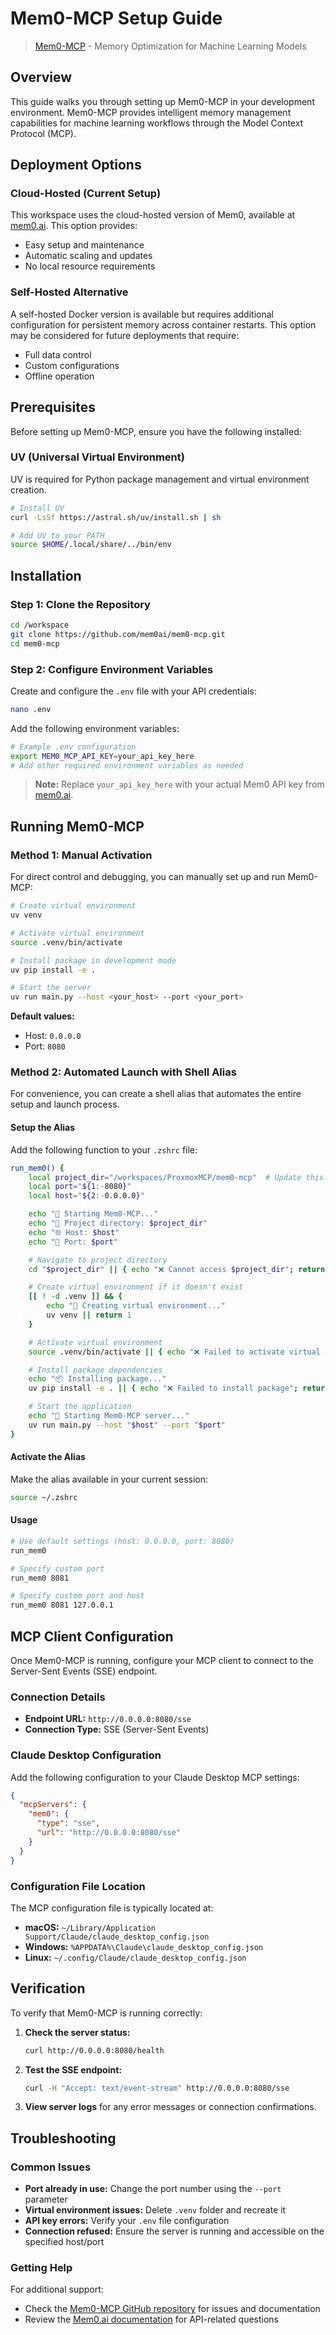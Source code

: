 # Mem0-MCP Setup Guide

> [Mem0-MCP](https://github.com/mem0ai/mem0-mcp) - Memory Optimization for Machine Learning Models

## Overview

This guide walks you through setting up Mem0-MCP in your development environment.
Mem0-MCP provides intelligent memory management capabilities for machine learning
workflows through the Model Context Protocol (MCP).

## Deployment Options

### Cloud-Hosted (Current Setup)

This workspace uses the cloud-hosted version of Mem0, available at [mem0.ai](https://mem0.ai/). This option provides:

- Easy setup and maintenance
- Automatic scaling and updates
- No local resource requirements

### Self-Hosted Alternative

A self-hosted Docker version is available but requires additional configuration
for persistent memory across container restarts. This option may be considered for
future deployments that require:

- Full data control
- Custom configurations
- Offline operation

## Prerequisites

Before setting up Mem0-MCP, ensure you have the following installed:

### UV (Universal Virtual Environment)

UV is required for Python package management and virtual environment creation.

```bash
# Install UV
curl -LsSf https://astral.sh/uv/install.sh | sh

# Add UV to your PATH
source $HOME/.local/share/../bin/env
```

## Installation

### Step 1: Clone the Repository

```bash
cd /workspace
git clone https://github.com/mem0ai/mem0-mcp.git
cd mem0-mcp
```

### Step 2: Configure Environment Variables

Create and configure the `.env` file with your API credentials:

```bash
nano .env
```

Add the following environment variables:

```bash
# Example .env configuration
export MEM0_MCP_API_KEY=your_api_key_here
# Add other required environment variables as needed
```

> **Note:** Replace `your_api_key_here` with your actual Mem0 API key from [mem0.ai](https://mem0.ai/).
>
## Running Mem0-MCP

### Method 1: Manual Activation

For direct control and debugging, you can manually set up and run Mem0-MCP:

```bash
# Create virtual environment
uv venv

# Activate virtual environment
source .venv/bin/activate

# Install package in development mode
uv pip install -e .

# Start the server
uv run main.py --host <your_host> --port <your_port>
```

**Default values:**

- Host: `0.0.0.0`
- Port: `8080`

### Method 2: Automated Launch with Shell Alias

For convenience, you can create a shell alias that automates the entire setup and launch process.

#### Setup the Alias

Add the following function to your `.zshrc` file:

```bash
run_mem0() {
    local project_dir="/workspaces/ProxmoxMCP/mem0-mcp"  # Update this path as needed
    local port="${1:-8080}"
    local host="${2:-0.0.0.0}"

    echo "🚀 Starting Mem0-MCP..."
    echo "📁 Project directory: $project_dir"
    echo "🌐 Host: $host"
    echo "🔌 Port: $port"

    # Navigate to project directory
    cd "$project_dir" || { echo "❌ Cannot access $project_dir"; return 1; }

    # Create virtual environment if it doesn't exist
    [[ ! -d .venv ]] && {
        echo "🔨 Creating virtual environment..."
        uv venv || return 1
    }

    # Activate virtual environment
    source .venv/bin/activate || { echo "❌ Failed to activate virtual environment"; return 1; }

    # Install package dependencies  
    echo "📦 Installing package..."
    uv pip install -e . || { echo "❌ Failed to install package"; return 1; }

    # Start the application
    echo "🚀 Starting Mem0-MCP server..."
    uv run main.py --host "$host" --port "$port"
}
```

#### Activate the Alias

Make the alias available in your current session:

```bash
source ~/.zshrc
```

#### Usage

```bash
# Use default settings (host: 0.0.0.0, port: 8080)
run_mem0

# Specify custom port
run_mem0 8081

# Specify custom port and host
run_mem0 8081 127.0.0.1
```

## MCP Client Configuration

Once Mem0-MCP is running, configure your MCP client to connect to the Server-Sent Events (SSE) endpoint.

### Connection Details

- **Endpoint URL:** `http://0.0.0.0:8080/sse`
- **Connection Type:** SSE (Server-Sent Events)

### Claude Desktop Configuration

Add the following configuration to your Claude Desktop MCP settings:

```json
{
  "mcpServers": {
    "mem0": {
      "type": "sse",
      "url": "http://0.0.0.0:8080/sse"
    }
  }
}
```

### Configuration File Location

The MCP configuration file is typically located at:

- **macOS:** `~/Library/Application Support/Claude/claude_desktop_config.json`
- **Windows:** `%APPDATA%\Claude\claude_desktop_config.json`
- **Linux:** `~/.config/Claude/claude_desktop_config.json`

## Verification

To verify that Mem0-MCP is running correctly:

1. **Check the server status:**

   ```bash
   curl http://0.0.0.0:8080/health
   ```

2. **Test the SSE endpoint:**

   ```bash
   curl -H "Accept: text/event-stream" http://0.0.0.0:8080/sse
   ```

3. **View server logs** for any error messages or connection confirmations.

## Troubleshooting

### Common Issues

- **Port already in use:** Change the port number using the `--port` parameter
- **Virtual environment issues:** Delete `.venv` folder and recreate it
- **API key errors:** Verify your `.env` file configuration
- **Connection refused:** Ensure the server is running and accessible on the specified host/port

### Getting Help

For additional support:

- Check the [Mem0-MCP GitHub repository](https://github.com/mem0ai/mem0-mcp) for issues and documentation
- Review the [Mem0.ai documentation](https://mem0.ai/) for API-related questions

